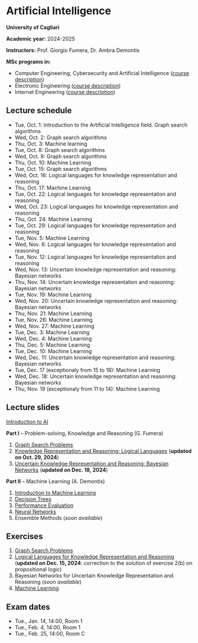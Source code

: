 # Artificial Intelligence

**University of Cagliari**

**Academic year:** 2024-2025

**Instructors:** Prof. Giorgio Fumera, Dr. Ambra Demontis

**MSc programs in:**
- Computer Engineering, Cybersecurity and Artificial Intelligence ([course description](https://unica.coursecatalogue.cineca.it/insegnamenti/2024/19989/2018/9999/10983?coorte=2024&schemaid=4854))
- Electronic Engineering ([course description](https://unica.coursecatalogue.cineca.it/insegnamenti/2024/19989/2018/1/10662?coorte=2023&schemaid=4635))
- Internet Engineering ([course description](https://unica.coursecatalogue.cineca.it/insegnamenti/2024/19989/2023/9999/10982?coorte=2024&schemaid=4849))

## Lecture schedule

- Tue, Oct. 1: Introduction to the Artificial Intelligence field. Graph search algorithms
- Wed, Oct. 2: Graph search algorithms
- Thu, Oct. 3: Machine learning
- Tue, Oct. 8: Graph search algorithms
- Wed, Oct. 9: Graph search algorithms
- Thu, Oct. 10: Machine Learning
- Tue, Oct. 15: Graph search algorithms
- Wed, Oct. 16: Logical languages for knowledge representation and reasoning
- Thu, Oct. 17: Machine Learning
- Tue, Oct. 22: Logical languages for knowledge representation and reasoning
- Wed, Oct. 23: Logical languages for knowledge representation and reasoning
- Thu, Oct. 24: Machine Learning
- Tue, Oct. 29: Logical languages for knowledge representation and reasoning
- Tue, Nov. 5: Machine Learning
- Wed, Nov. 6: Logical languages for knowledge representation and reasoning
- Tue, Nov. 12: Logical languages for knowledge representation and reasoning
- Wed, Nov. 13: Uncertain knowledge representation and reasoning: Bayesian networks
- Thu, Nov. 14: Uncertain knowledge representation and reasoning: Bayesian networks
- Tue, Nov. 19: Machine Learning
- Wed, Nov. 20: Uncertain knowledge representation and reasoning: Bayesian networks
- Thu, Nov. 21: Machine Learning
- Tue, Nov. 26: Machine Learning
- Wed, Nov. 27: Machine Learning
- Tue, Dec. 3: Machine Learning
- Wed, Dec. 4: Machine Learning
- Thu, Dec. 5: Machine Learning
- Tue, Dec. 10: Machine Learning
- Wed, Dec. 11: Uncertain knowledge representation and reasoning: Bayesian networks
- Tue, Dec. 17 (exceptionaly from 15 to 18): Machine Learning
- Wed, Dec. 18: Uncertain knowledge representation and reasoning: Bayesian networks
- Thu, Nov. 19 (exceptionaly from 11 to 14): Machine Learning

## Lecture slides

[Introduction to AI](https://github.com/unica-ai/unica-ai.github.io/raw/main/slides/AI_Introduction.pdf)

**Part I** – Problem-solving, Knowledge and Reasoning (G. Fumera)

1. [Graph Search Problems](https://github.com/unica-ai/unica-ai.github.io/raw/main/slides/AI_Search.pdf)
2. [Knowledge Representation and Reasoning: Logical Languages](https://github.com/unica-ai/unica-ai.github.io/raw/main/slides/AI_KBS.pdf) (**updated on Oct. 29, 2024**)
3. [Uncertain Knowledge Representation and Reasoning: Bayesian Networks](https://github.com/unica-ai/unica-ai.github.io/raw/main/slides/AI_BN.pdf) (**updated on Dec. 18, 2024**)

**Part II** – Machine Learning (A. Demontis)

1. [Introduction to Machine Learning](https://github.com/unica-ai/unica-ai.github.io/raw/main/slides/AI_ML_introduction.pdf)
2. [Decision Trees](https://github.com/unica-ai/unica-ai.github.io/raw/main/slides/AI_ML_decision_trees.pdf)
3. [Performance Evaluation](https://github.com/unica-ai/unica-ai.github.io/raw/main/slides/AI_ML_performance_evaluation.pdf)
4. [Neural Networks](https://github.com/unica-ai/unica-ai.github.io/raw/main/slides/AI_ML_neural_network.pdf)
5. Ensemble Methods (*soon available*)

## Exercises

1. [Graph Search Problems](https://github.com/unica-ai/unica-ai.github.io/blob/main/slides/AI_Search_Exercises.pdf)
2. [Logical Languages for Knowledge Representation and Reasoning](https://github.com/unica-ai/unica-ai.github.io/blob/main/slides/AI_Logic_Exercises.pdf) (**updated on Dec. 15, 2024**: correction to the solution of exercise 2(b) on propositional logic)
3. Bayesian Networks for Uncertain Knowledge Representation and Reasoning (*soon available*)
4. [Machine Learning](https://github.com/unica-ai/unica-ai.github.io/raw/main/exercises/AI_Exercises_Machine_Learning.pdf)

## Exam dates
- Tue., Jan. 14, 14:00, Room 1
- Tue., Feb. 4, 14:00, Room 1
- Tue., Feb. 25, 14:00, Room C 
